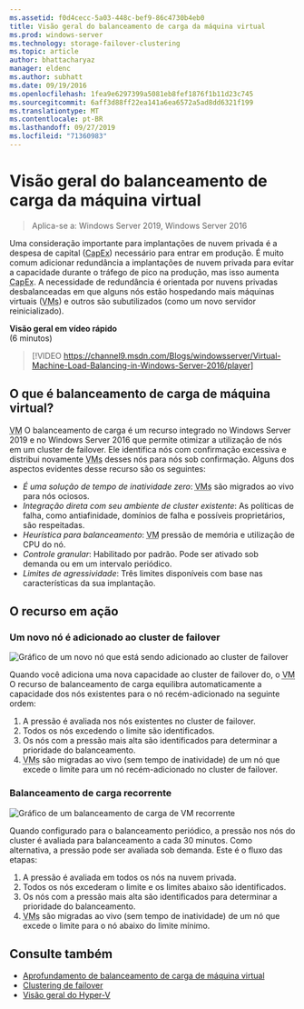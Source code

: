 ```yaml
---
ms.assetid: f0d4cecc-5a03-448c-bef9-86c4730b4eb0
title: Visão geral do balanceamento de carga da máquina virtual
ms.prod: windows-server
ms.technology: storage-failover-clustering
ms.topic: article
author: bhattacharyaz
manager: eldenc
ms.author: subhatt
ms.date: 09/19/2016
ms.openlocfilehash: 1fea9e6297399a5081eb8fef1876f1b11d23c745
ms.sourcegitcommit: 6aff3d88ff22ea141a6ea6572a5ad8dd6321f199
ms.translationtype: MT
ms.contentlocale: pt-BR
ms.lasthandoff: 09/27/2019
ms.locfileid: "71360983"
---
```

# <a name="virtual-machine-load-balancing-overview"></a>Visão geral do balanceamento de carga da máquina virtual

> Aplica-se a: Windows Server 2019, Windows Server 2016

Uma consideração importante para implantações de nuvem privada é a despesa de capital (<abbr title="despesas de capital">CapEx</abbr>) necessário para entrar em produção. É muito comum adicionar redundância a implantações de nuvem privada para evitar a capacidade durante o tráfego de pico na produção, mas isso aumenta <abbr title="despesas de capital">CapEx</abbr>. A necessidade de redundância é orientada por nuvens privadas desbalanceadas em que alguns nós estão hospedando mais máquinas virtuais (<abbr title="máquinas virtuais">VMs</abbr>) e outros são subutilizados (como um novo servidor reinicializado).

<strong>Visão geral em vídeo rápido</strong><br>(6 minutos)<br>
> [!VIDEO https://channel9.msdn.com/Blogs/windowsserver/Virtual-Machine-Load-Balancing-in-Windows-Server-2016/player]

## <a id="what-is-vm-load-balancing"></a>O que é balanceamento de carga de máquina virtual?
<abbr title="Máquina virtual">VM</abbr> O balanceamento de carga é um recurso integrado no Windows Server 2019 e no Windows Server 2016 que permite otimizar a utilização de nós em um cluster de failover. Ele identifica nós com confirmação excessiva e distribui novamente <abbr title="máquinas virtuais">VMs</abbr> desses nós para nós sob confirmação. Alguns dos aspectos evidentes desse recurso são os seguintes:

* *É uma solução de tempo de inatividade zero*: <abbr title="Máquinas Virtuais">VMs</abbr> são migrados ao vivo para nós ociosos.
* *Integração direta com seu ambiente de cluster existente*: As políticas de falha, como antiafinidade, domínios de falha e possíveis proprietários, são respeitadas.
* *Heurística para balanceamento*: <abbr title="Máquina virtual">VM</abbr> pressão de memória e utilização de CPU do nó.
* *Controle granular*: Habilitado por padrão. Pode ser ativado sob demanda ou em um intervalo periódico.
* *Limites de agressividade*: Três limites disponíveis com base nas características da sua implantação.

## <a id="feature-in-action"></a>O recurso em ação
### <a id="new-node-added"></a>Um novo nó é adicionado ao cluster de failover
![Gráfico de um novo nó que está sendo adicionado ao cluster de failover](media/vm-load-balancing/overview-VM-load-balancing-1.png)

Quando você adiciona uma nova capacidade ao cluster de failover do, o <abbr title="Máquina virtual">VM</abbr> O recurso de balanceamento de carga equilibra automaticamente a capacidade dos nós existentes para o nó recém-adicionado na seguinte ordem:

1. A pressão é avaliada nos nós existentes no cluster de failover.
2. Todos os nós excedendo o limite são identificados.
3. Os nós com a pressão mais alta são identificados para determinar a prioridade do balanceamento.
4. <abbr title="Máquinas Virtuais">VMs</abbr> são migradas ao vivo (sem tempo de inatividade) de um nó que excede o limite para um nó recém-adicionado no cluster de failover.

### <a id="recurring-load-balancing"></a>Balanceamento de carga recorrente
![Gráfico de um balanceamento de carga de VM recorrente](media/vm-load-balancing/overview-VM-load-balancing-2.png)

Quando configurado para o balanceamento periódico, a pressão nos nós do cluster é avaliada para balanceamento a cada 30 minutos. Como alternativa, a pressão pode ser avaliada sob demanda. Este é o fluxo das etapas:

1. A pressão é avaliada em todos os nós na nuvem privada.
2. Todos os nós excederam o limite e os limites abaixo são identificados.
3. Os nós com a pressão mais alta são identificados para determinar a prioridade do balanceamento.
4. <abbr title="Máquinas Virtuais">VMs</abbr> são migradas ao vivo (sem tempo de inatividade) de um nó que excede o limite para o nó abaixo do limite mínimo.

## <a name="see-also"></a>Consulte também
* [Aprofundamento de balanceamento de carga de máquina virtual](vm-load-balancing-deep-dive.md)
* [Clustering de failover](failover-clustering-overview.md)
* [Visão geral do Hyper-V](../virtualization/hyper-v/Hyper-V-on-Windows-Server.md)
